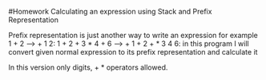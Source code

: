 #Homework
Calculating an expression using Stack and Prefix Representation

Prefix representation is just another way to write an expression
for example 
1 + 2 --> + 1 2:
1 + 2 + 3 * 4 + 6 --> + 1 + 2 + * 3 4 6: 
in this program I will convert given normal expression to its prefix representation
and calculate it

In this version only digits, + * operators allowed.
